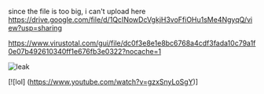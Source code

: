 since the file is too big, i can't upload here
https://drive.google.com/file/d/1QcINowDcVgkjH3voFfiOHu1sMe4NgyqQ/view?usp=sharing

https://www.virustotal.com/gui/file/dc0f3e8e1e8bc6768a4cdf3fada10c79a1f0e07b492610340ff1e676fb3e0322?nocache=1

![leak](https://user-images.githubusercontent.com/66913721/160896849-72bb90f1-e375-47ec-9145-51c303e4348f.png)

[![lol] (https://www.youtube.com/watch?v=gzxSnyLoSgY)]

